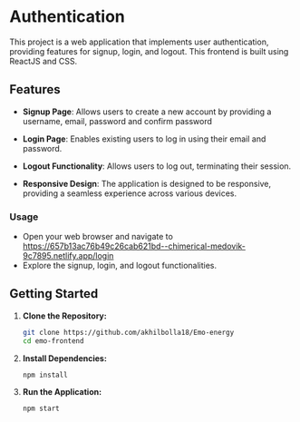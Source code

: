 # Authentication

This project is a web application that implements user authentication, providing features for signup, login, and logout. This frontend is built using ReactJS and CSS.

## Features

- **Signup Page**: Allows users to create a new account by providing a username, email, password and confirm password

- **Login Page**: Enables existing users to log in using their email and password.

- **Logout Functionality**: Allows users to log out, terminating their session.

- **Responsive Design**: The application is designed to be responsive, providing a seamless experience across various devices.

### Usage
- Open your web browser and navigate to https://657b13ac76b49c26cab621bd--chimerical-medovik-9c7895.netlify.app/login 
- Explore the signup, login, and logout functionalities.

## Getting Started

1. **Clone the Repository:**
   ```bash
   git clone https://github.com/akhilbolla18/Emo-energy
   cd emo-frontend
2. **Install Dependencies:**
   ```bash
   npm install
3. **Run the Application:**
   ```bash
   npm start

